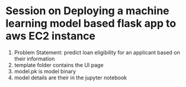 # Session on Deploying a machine learning model based flask app to aws EC2 instance
1. Problem Statement: predict loan eligibility for an applicant based on their information
2. template folder contains the UI page
3. model.pk is model binary
4. model details are their in the jupyter notebook
   

